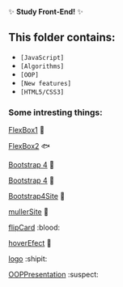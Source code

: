 :sparkles: **Study Front-End!** :sparkles:

## This folder contains:

  - `[JavaScript]`
  - `[Algorithms]`
  - `[OOP]`
  - `[New features]`
  - `[HTML5/CSS3]`

### Some intresting things:

  [FlexBox1](https://serhiitkachenko.github.io/learning-features-of-front-end/src/AcademyStudy/Flexbox/index.html)  :milky_way:
  
  [FlexBox2](https://serhiitkachenko.github.io/learning-features-of-front-end/src/AcademyStudy/Flexbox/index2.html)   :fish:
  
  [Bootstrap 4](https://serhiitkachenko.github.io/learning-features-of-front-end/src/AcademyStudy/Bootstrap4/index1.html)  :dragon:
  
  [Bootstrap 4](https://serhiitkachenko.github.io/learning-features-of-front-end/src/AcademyStudy/Bootstrap4/index.html) :wind_chime:
  
  [Bootstrap4Site](https://serhiitkachenko.github.io/learning-features-of-front-end/src/AcademyStudy/Bootstrap4Site/index.html)  :nut_and_bolt:
  
   [mullerSite](https://serhiitkachenko.github.io/learning-features-of-front-end/src/AcademyStudy/aksanaMuller/index.html)   :woman:
  
  [flipCard](https://serhiitkachenko.github.io/learning-features-of-front-end/src/AcademyStudy/HTML%2CCSS/index5(flip3Dcard).html) :blood:

  [hoverEfect](https://serhiitkachenko.github.io/learning-features-of-front-end/src/AcademyStudy/HTML%2CCSS/index7(hoverEfect).html) :pencil:
  
  [logo](https://serhiitkachenko.github.io/learning-features-of-front-endsrc/AcademyStudy/HTML%2CCSS/main-page.html) :shipit:
  
  [OOPPresentation](http://taylorhakes.com/javascript-oop-presentation/#/)  :suspect:
 

